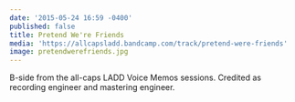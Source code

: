 ```yaml
---
date: '2015-05-24 16:59 -0400'
published: false
title: Pretend We're Friends
media: 'https://allcapsladd.bandcamp.com/track/pretend-were-friends'
image: pretendwerefriends.jpg
---
```

B-side from the all-caps LADD Voice Memos sessions. Credited as recording engineer and mastering engineer.